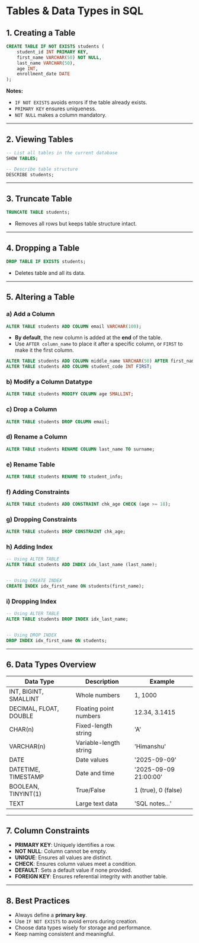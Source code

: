 # Tables & Data Types in SQL

## 1. Creating a Table
```sql
CREATE TABLE IF NOT EXISTS students (
    student_id INT PRIMARY KEY,
    first_name VARCHAR(50) NOT NULL,
    last_name VARCHAR(50),
    age INT,
    enrollment_date DATE
);
```
**Notes:**
- `IF NOT EXISTS` avoids errors if the table already exists.
- `PRIMARY KEY` ensures uniqueness.
- `NOT NULL` makes a column mandatory.

---

## 2. Viewing Tables
```sql
-- List all tables in the current database
SHOW TABLES;

-- Describe table structure
DESCRIBE students;
```

---

## 3. Truncate Table
```sql
TRUNCATE TABLE students;
```
- Removes all rows but keeps table structure intact.

---

## 4. Dropping a Table
```sql
DROP TABLE IF EXISTS students;
```
- Deletes table and all its data.

---

## 5. Altering a Table
### a) Add a Column
```sql
ALTER TABLE students ADD COLUMN email VARCHAR(100);
```
- **By default**, the new column is added at the **end** of the table.
- Use `AFTER column_name` to place it after a specific column, or `FIRST` to make it the first column.
```sql
ALTER TABLE students ADD COLUMN middle_name VARCHAR(50) AFTER first_name;
ALTER TABLE students ADD COLUMN student_code INT FIRST;
```


### b) Modify a Column Datatype
```sql
ALTER TABLE students MODIFY COLUMN age SMALLINT;
```
### c) Drop a Column
```sql
ALTER TABLE students DROP COLUMN email;
```
### d) Rename a Column
```sql
ALTER TABLE students RENAME COLUMN last_name TO surname;
```
### e) Rename Table
```sql
ALTER TABLE students RENAME TO student_info;
```
### f) Adding Constraints
```sql
ALTER TABLE students ADD CONSTRAINT chk_age CHECK (age >= 18);
```
### g) Dropping Constraints
```sql
ALTER TABLE students DROP CONSTRAINT chk_age;
```
### h) Adding Index
```sql
-- Using ALTER TABLE
ALTER TABLE students ADD INDEX idx_last_name (last_name);


-- Using CREATE INDEX
CREATE INDEX idx_first_name ON students(first_name);
```
### i) Dropping Index
```sql
-- Using ALTER TABLE
ALTER TABLE students DROP INDEX idx_last_name;


-- Using DROP INDEX
DROP INDEX idx_first_name ON students;
```

---

## 6. Data Types Overview

| Data Type | Description | Example |
|-----------|------------|---------|
| INT, BIGINT, SMALLINT | Whole numbers | 1, 1000 |
| DECIMAL, FLOAT, DOUBLE | Floating point numbers | 12.34, 3.1415 |
| CHAR(n) | Fixed-length string | 'A' |
| VARCHAR(n) | Variable-length string | 'Himanshu' |
| DATE | Date values | '2025-09-09' |
| DATETIME, TIMESTAMP | Date and time | '2025-09-09 21:00:00' |
| BOOLEAN, TINYINT(1) | True/False | 1 (true), 0 (false) |
| TEXT | Large text data | 'SQL notes...' |

---

## 7. Column Constraints
- **PRIMARY KEY**: Uniquely identifies a row.
- **NOT NULL**: Column cannot be empty.
- **UNIQUE**: Ensures all values are distinct.
- **CHECK**: Ensures column values meet a condition.
- **DEFAULT**: Sets a default value if none provided.
- **FOREIGN KEY**: Ensures referential integrity with another table.

---

## 8. Best Practices
- Always define a **primary key**.
- Use `IF NOT EXISTS` to avoid errors during creation.
- Choose data types wisely for storage and performance.
- Keep naming consistent and meaningful.
